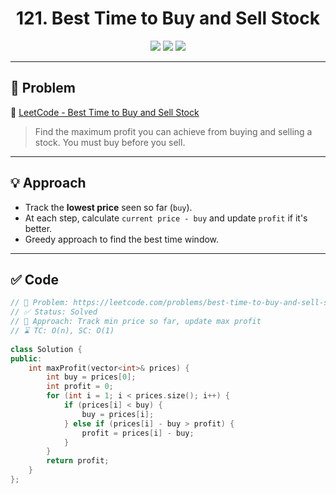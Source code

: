 <h1 align="center">121. Best Time to Buy and Sell Stock</h1>

<p align="center">
  <img src="https://img.shields.io/badge/Difficulty-Easy-brightgreen?style=for-the-badge" />
  <img src="https://img.shields.io/badge/Status-Solved-success?style=for-the-badge" />
  <img src="https://img.shields.io/badge/Language-C++-blue?style=for-the-badge" />
</p>

---

## 📘 Problem

🔗 [LeetCode - Best Time to Buy and Sell Stock](https://leetcode.com/problems/best-time-to-buy-and-sell-stock/)  
> Find the maximum profit you can achieve from buying and selling a stock. You must buy before you sell.

---

## 💡 Approach

- Track the **lowest price** seen so far (`buy`).
- At each step, calculate `current price - buy` and update `profit` if it's better.
- Greedy approach to find the best time window.

---

## ✅ Code

```cpp
// 📌 Problem: https://leetcode.com/problems/best-time-to-buy-and-sell-stock/
// ✅ Status: Solved
// 🧠 Approach: Track min price so far, update max profit
// ⌛ TC: O(n), SC: O(1)
 
class Solution {
public:
    int maxProfit(vector<int>& prices) {
        int buy = prices[0];
        int profit = 0;
        for (int i = 1; i < prices.size(); i++) {
            if (prices[i] < buy) {
                buy = prices[i];
            } else if (prices[i] - buy > profit) {
                profit = prices[i] - buy;
            }
        }
        return profit;
    }
};
